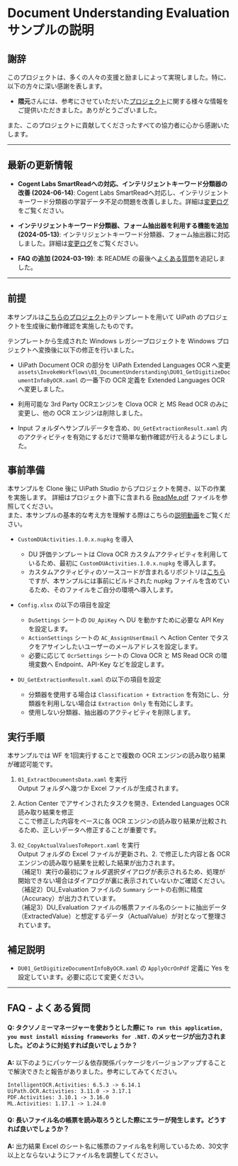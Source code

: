 # Document Understanding Evaluation サンプルの説明

## 謝辞

このプロジェクトは、多くの人々の支援と励ましによって実現しました。特に、以下の方々に深い感謝を表します。

- **隈元**さんには、参考にさせていただいた[プロジェクト](https://github.com/masaki-kumamoto/DocumentUnderstandingEvaluationTemplate)に関する様々な情報をご提供いただきました。ありがとうございました。

また、このプロジェクトに貢献してくださったすべての協力者に心から感謝いたします。

---

## 最新の更新情報
- **Cogent Labs SmartReadへの対応、インテリジェントキーワード分類器の改善 (2024-06-14)**: Cogent Labs SmartReadへ対応し、インテリジェントキーワード分類器の学習データ不足の問題を改善しました。詳細は[変更ログ](https://github.com/hnamaizawa/DocumentUnderstandingEvaluation/commit/7e2836085f22df7f74428b4c2cff1e66a44e27a8)をご覧ください。

- **インテリジェントキーワード分類器、フォーム抽出器を利用する機能を追加 (2024-05-13)**: インテリジェントキーワード分類器、フォーム抽出器に対応しました。詳細は[変更ログ](https://github.com/hnamaizawa/DocumentUnderstandingEvaluation/commit/b3dc9b5ab608d6d327ba9448a8da0afa9c9c9bff)をご覧ください。

- **FAQ の追加 (2024-03-19)**: 本 README の最後へ[よくある質問](https://github.com/hnamaizawa/DocumentUnderstandingEvaluation?tab=readme-ov-file#faq---%E3%82%88%E3%81%8F%E3%81%82%E3%82%8B%E8%B3%AA%E5%95%8F)を追記しました。

---

## 前提
本サンプルは[こちらのプロジェクト](https://github.com/masaki-kumamoto/DocumentUnderstandingEvaluationTemplate)のテンプレートを用いて UiPath のプロジェクトを生成後に動作確認を実施したものです。

テンプレートから生成された Windows レガシープロジェクトを Windows プロジェクトへ変換後に以下の修正を行いました。

- UiPath Document OCR の部分を UiPath Extended Languages OCR へ変更  
`assets\InvokeWorkflows\01_DocumentUnderstanding\DU01_GetDigitizeDocumentInfoByOCR.xaml` の一番下の OCR 定義を Extended Languages OCR へ変更しました。

- 利用可能な 3rd Party OCRエンジンを Clova OCR と MS Read OCR のみに変更し、他の OCR エンジンは削除しました。

- Input フォルダへサンプルデータを含め、`DU_GetExtractionResult.xaml` 内のアクティビティを有効にするだけで簡単な動作確認が行えるようにしました。


## 事前準備
本サンプルを Clone 後に UiPath Studio からプロジェクトを開き、以下の作業を実施します。
詳細はプロジェクト直下に含まれる [ReadMe.pdf](https://github.com/hnamaizawa/DocumentUnderstandingEvaluation/blob/main/ReadMe.pdf) ファイルを参照してください。  
また、本サンプルの基本的な考え方を理解する際はこちらの[説明動画](https://www.youtube.com/watch?v=snEatRjWHjg)をご覧ください。

- `CustomDUActivities.1.0.x.nupkg` を導入
  - DU 評価テンプレートは Clova OCR カスタムアクティビティを利用しているため、最初に `CustomDUActivities.1.0.x.nupkg` を導入します。
  - カスタムアクティビティのソースコードが含まれるリポジトリは[こちら](https://github.com/hnamaizawa/Document-Processing-Code-Samples.git)ですが、本サンプルには事前にビルドされた nupkg ファイルを含めているため、そのファイルをご自分の環境へ導入します。

- `Config.xlsx` の以下の項目を設定
  - `DuSettings` シートの `DU_ApiKey` へ DU を動かすために必要な API Key を設定します。
  - `ActionSettings` シートの `AC_AssignUserEmail` へ Action Center でタスクをアサインしたいユーザーのメールアドレスを設定します。
  - 必要に応じて `OcrSettings` シートの Clova OCR と MS Read OCR の環境変数へ Endpoint、API-Key などを設定します。

- `DU_GetExtractionResult.xaml` の以下の項目を設定
  - 分類器を使用する場合は `Classification + Extraction` を有効にし、分類器を利用しない場合は `Extraction Only` を有効にします。
  - 使用しない分類器、抽出器のアクティビティを削除します。

## 実行手順
本サンプルでは WF を1回実行することで複数の OCR エンジンの読み取り結果が確認可能です。

1. `01_ExtractDocumentsData.xaml` を実行  
Output フォルダへ幾つか Excel ファイルが生成されます。

2. Action Center でアサインされたタスクを開き、Extended Languages OCR 読み取り結果を修正  
ここで修正した内容をベースに各 OCR エンジンの読み取り結果が比較されるため、正しいデータへ修正することが重要です。

3. `02_CopyActualValuesToReport.xaml` を実行  
Output フォルダの Excel ファイルが更新され、2. で修正した内容と各 OCR エンジンの読み取り結果を比較した結果が出力されます。  
（補足1）実行の最初にフォルダ選択ダイアログが表示されるため、処理が開始できない場合はダイアログが裏に表示されていないかご確認ください。  
（補足2）DU_Evaluation ファイルの `Summary` シートの右側に精度（Accuracy）が出力されています。  
（補足3）DU_Evaluation ファイルの帳票ファイル名のシートに抽出データ（ExtractedValue）と想定するデータ（ActualValue）が対となって整理されています。

## 補足説明

- `DU01_GetDigitizeDocumentInfoByOCR.xaml` の `ApplyOcrOnPdf` 定義に Yes を設定しています。必要に応じて変更ください。

---

## FAQ - よくある質問

#### Q: タクソノミーマネージャーを使おうとした際に `To run this application, you must install missing frameworks for .NET.` のメッセージが出力されました。どのように対処すれば良いでしょうか？
**A:** 以下のようにパッケージ＆依存関係パッケージをバージョンアップすることで解決できたと報告がありました。参考にしてみてください。
~~~
IntelligentOCR.Activities: 6.5.3 -> 6.14.1
UiPath.OCR.Activities: 3.11.0 -> 3.17.1
PDF.Activities: 3.10.1 -> 3.16.0
ML.Activities: 1.17.1 -> 1.24.0
~~~

#### Q: 長いファイル名の帳票を読み取ろうとした際にエラーが発生します。どうすれば良いでしょうか？
**A:** 出力結果 Excel のシート名に帳票のファイル名を利用しているため、30文字以上とならないようにファイル名を調整してください。  


